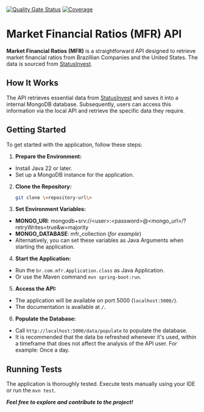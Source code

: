[![Quality Gate Status](https://sonarcloud.io/api/project_badges/measure?project=otavioa_mfr&metric=alert_status)](https://sonarcloud.io/summary/new_code?id=otavioa_mfr) [![Coverage](https://sonarcloud.io/api/project_badges/measure?project=otavioa_mfr&metric=coverage)](https://sonarcloud.io/summary/new_code?id=otavioa_mfr)

# Market Financial Ratios (MFR) API

**Market Financial Ratios (MFR)** is a straightforward API designed to retrieve market financial ratios from Brazillian Companies and the United States. The data is sourced from [StatusInvest](https://statusinvest.com.br/).

## How It Works

The API retrieves essential data from [StatusInvest](https://statusinvest.com.br/) and saves it into a internal MongoDB database. Subsequently, users can access this information via the local API and retrieve the specific data they require.

## Getting Started

To get started with the application, follow these steps:

1. **Prepare the Environment:**
  - Install Java 22 or later.
  - Set up a MongoDB instance for the application.

2. **Clone the Repository:**
   ```bash
   git clone \<repository-url\>
    ```
   
3. **Set Environment Variables:**
- **MONGO_URI**: mongodb+srv://\<user\>:\<password\>@\<mongo_url\>/?retryWrites=true&w=majority
- **MONGO_DATABASE**: mfr_collection (*for example*)
- Alternatively, you can set these variables as Java Arguments when starting the application.

4. **Start the Application:**
- Run the `br.com.mfr.Application.class` as Java Application.
- Or use the Maven command `mvn spring-boot:run`.

5. **Access the API:**
- The application will be available on port 5000 (`localhost:5000/`).
- The documentation is available at `/`.

6. **Populate the Database:**
- Call `http://localhost:5000/data/populate` to populate the database.
- It is recommended that the data be refreshed whenever it's used, within a timeframe that does not affect the analysis of the API user. For example: Once a day.

## Running Tests

The application is thoroughly tested. Execute tests manually using your IDE or run the `mvn test`.


**_Feel free to explore and contribute to the project!_**

